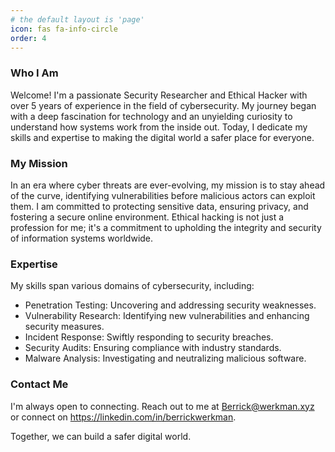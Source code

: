 ```yaml
---
# the default layout is 'page'
icon: fas fa-info-circle
order: 4
---
```


### Who I Am
Welcome! I'm a passionate Security Researcher and Ethical Hacker with over 5 years of experience in the field of cybersecurity. My journey began with a deep fascination for technology and an unyielding curiosity to understand how systems work from the inside out. Today, I dedicate my skills and expertise to making the digital world a safer place for everyone.

### My Mission
In an era where cyber threats are ever-evolving, my mission is to stay ahead of the curve, identifying vulnerabilities before malicious actors can exploit them. I am committed to protecting sensitive data, ensuring privacy, and fostering a secure online environment. Ethical hacking is not just a profession for me; it's a commitment to upholding the integrity and security of information systems worldwide.

### Expertise
My skills span various domains of cybersecurity, including:

- Penetration Testing: Uncovering and addressing security weaknesses.
- Vulnerability Research: Identifying new vulnerabilities and enhancing security measures.
- Incident Response: Swiftly responding to security breaches.
- Security Audits: Ensuring compliance with industry standards.
- Malware Analysis: Investigating and neutralizing malicious software.

### Contact Me
I'm always open to connecting. Reach out to me at Berrick@werkman.xyz or connect on <https://linkedin.com/in/berrickwerkman>.

Together, we can build a safer digital world.

